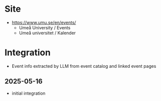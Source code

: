 # Site

* https://www.umu.se/en/events/
    * Umeå University / Events
    * Umeå universitet / Kalender

# Integration

* Event info extracted by LLM from event catalog and linked event pages

## 2025-05-16

* initial integration